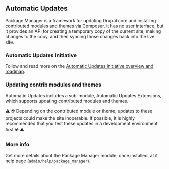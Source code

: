 Automatic Updates
---------------

Package Manager is a framework for updating Drupal core and installing contributed modules and themes via Composer. It has no user interface, but it provides an API for creating a temporary copy of the current site, making changes to the copy, and then syncing those changes back into the live site.

### Automatic Updates Initiative

Follow and read more on the [Automatic Updates Initiative overview and roadmap](https://www.drupal.org/project/ideas/issues/2940731).

### Updating contrib modules and themes

Automatic Updates includes a sub-module, Automatic Updates Extensions, which supports updating contributed modules and themes.

⚠️ ☢️️ Depending on the contributed module or theme, updates to these projects could make the site inoperable. If possible, it is highly recommended that you test these updates in a development environment first.☢️ ⚠️

### More info

Get more details about the Package Manager module, once installed, at it help page (`admin/help/package_manager`).

